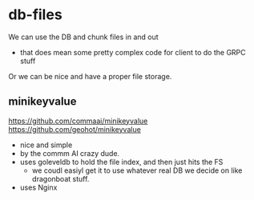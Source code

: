 # db-files

We can use the DB and chunk files in and out
- that does mean some pretty complex code for client to do the GRPC stuff

Or we can be nice and have a proper file storage.

## minikeyvalue

https://github.com/commaai/minikeyvalue
https://github.com/geohot/minikeyvalue
- nice and simple 
- by the commm AI crazy dude.
- uses goleveldb to hold the file index, and then just hits the FS
	 - we coudl easiyl get it to use whatever real DB we decide on like dragonboat stuff.
- uses Nginx 
